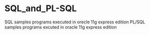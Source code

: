 # SQL_and_PL-SQL
SQL samples programs executed in orecle 11g express edition
PL/SQL samples programs excuted in oracle 11g express edition
